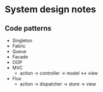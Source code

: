 # System design notes

## Code patterns

* Singleton
* Fabric
* Queue
* Facade
* OOP
* MVC
    * action -> controller -> model <-> view
* Flux
    * action -> dispatcher -> store -> view
